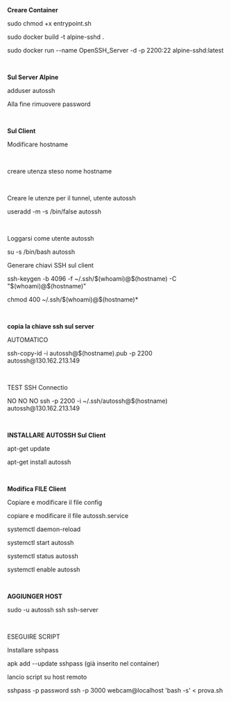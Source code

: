 <p><strong>Creare Container</strong></p>
<p>sudo chmod +x entrypoint.sh</p>
<p>sudo docker build -t alpine-sshd .</p>
<p>sudo docker run --name OpenSSH_Server -d -p 2200:22 alpine-sshd:latest</p></br>

<p><strong>Sul Server Alpine</strong></p>
<p>adduser autossh</p>
<p>Alla fine rimuovere password</p></br>

<p><strong>Sul Client</strong></p>
<p>Modificare hostname</p></br>
<p>creare utenza steso nome hostname</p></br>
<p>Creare le utenze per il tunnel, utente autossh</p>
<p>useradd -m -s /bin/false autossh</p></br>

<p>Loggarsi come utente autossh</p>
<p>su -s /bin/bash autossh</p>

<p>Generare chiavi SSH sul client</p>
<p>ssh-keygen -b 4096 -f ~/.ssh/$(whoami)@$(hostname) -C "$(whoami)@$(hostname)"</p>
<p>chmod 400 ~/.ssh/$(whoami)@$(hostname)*</p></br>

<p><strong>copia la chiave ssh sul server</strong></p>
<p>AUTOMATICO</p>
<p>ssh-copy-id -i autossh@$(hostname).pub -p 2200 autossh@130.162.213.149</p></br>
<p>TEST SSH Connectio</p>
<p>NO NO NO ssh -p 2200 -i ~/.ssh/autossh@$(hostname) autossh@130.162.213.149</p></br>

<p><strong>INSTALLARE AUTOSSH Sul Client</strong></p>
<p>apt-get update</p>
<p>apt-get install autossh</p></br>

<p><strong>Modifica FILE Client</strong></p>
<p>Copiare e modificare il file config</p>
<p>copiare e modificare il file autossh.service</p>
<p>systemctl daemon-reload</p>
<p>systemctl start autossh</p>
<p>systemctl status autossh</p>
<p>systemctl enable autossh</p></br>

<p><strong>AGGIUNGER HOST</strong></p>
<p>sudo -u autossh ssh ssh-server</p></br>


ESEGUIRE SCRIPT

Installare sshpass

apk add --update sshpass (già inserito nel container)


lancio script su host remoto

sshpass -p password ssh -p 3000 webcam@localhost 'bash -s' < prova.sh

